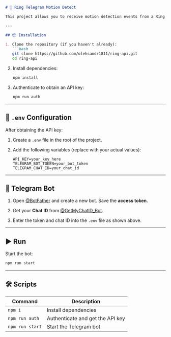 ````markdown
# 🚀 Ring Telegram Motion Detect

This project allows you to receive motion detection events from a Ring doorbell and send them to Telegram.

---

## 📦 Installation

1. Clone the repository (if you haven't already):
   ```bash
   git clone https://github.com/oleksandr1811/ring-api.git
   cd ring-api
````

2. Install dependencies:

   ```bash
   npm install
   ```

3. Authenticate to obtain an API key:

   ```bash
   npm run auth
   ```

---

## 🔐 `.env` Configuration

After obtaining the API key:

1. Create a `.env` file in the root of the project.

2. Add the following variables (replace with your actual values):

   ```
   API_KEY=your_key_here
   TELEGRAM_BOT_TOKEN=your_bot_token
   TELEGRAM_CHAT_ID=your_chat_id
   ```

---

## 🤖 Telegram Bot

1. Open [@BotFather](https://t.me/BotFather) and create a new bot. Save the **access token**.

2. Get your **Chat ID** from [@GetMyChatID\_Bot](https://t.me/GetMyChatID_Bot).

3. Enter the token and chat ID into the `.env` file as shown above.

---

## ▶️ Run

Start the bot:

```bash
npm run start
```

---

## 🛠️ Scripts

| Command         | Description                      |
| --------------- | -------------------------------- |
| `npm i`         | Install dependencies             |
| `npm run auth`  | Authenticate and get the API key |
| `npm run start` | Start the Telegram bot           |


```
```
